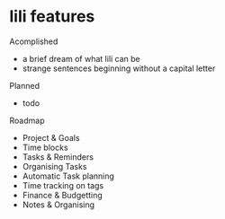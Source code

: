 # lili features

Acomplished
+ a brief dream of what lili can be
+ strange sentences beginning without a capital letter

Planned
+ todo

Roadmap
* Project & Goals
* Time blocks
* Tasks & Reminders
* Organising Tasks
* Automatic Task planning
* Time tracking on tags
* Finance & Budgetting
* Notes & Organising
